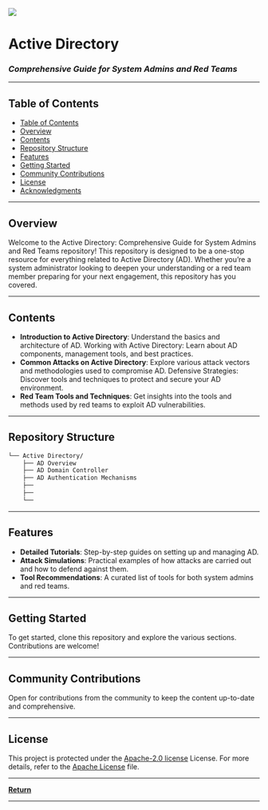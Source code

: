 [<img src="[https://cdn.worldvectorlogo.com/logos/active-directory-1.svg">](https://cdn.worldvectorlogo.com/logos/active-directory-1.svg)
# Active Directory
### *Comprehensive Guide for System Admins and Red Teams*


---

## Table of Contents

- [ Table of Contents](#table-of-contents)
- [ Overview](#overview)
- [ Contents](#contents)
- [ Repository Structure](#repository-structure)
- [ Features](#features)
- [ Getting Started](#getting-started)
- [ Community Contributions](#community-contributions)
- [ License](#license)
- [ Acknowledgments](#acknowledgments)

---

## Overview

Welcome to the Active Directory: Comprehensive Guide for System Admins and Red Teams repository! This repository is designed to be a one-stop resource for everything related to Active Directory (AD). Whether you’re a system administrator looking to deepen your understanding or a red team member preparing for your next engagement, this repository has you covered.

---

## Contents

- **Introduction to Active Directory**: Understand the basics and architecture of AD.
  Working with Active Directory: Learn about AD components, management tools, and best practices.
- **Common Attacks on Active Directory**: Explore various attack vectors and methodologies used to compromise AD.
  Defensive Strategies: Discover tools and techniques to protect and secure your AD environment.
- **Red Team Tools and Techniques**: Get insights into the tools and methods used by red teams to exploit AD vulnerabilities.

---

## Repository Structure

```sh
└── Active Directory/
    ├── AD Overview
    ├── AD Domain Controller
    ├── AD Authentication Mechanisms
    ├──
    ├──
    └──

```

---

## Features

- **Detailed Tutorials**: Step-by-step guides on setting up and managing AD.
- **Attack Simulations**: Practical examples of how attacks are carried out and how to defend against them.
- **Tool Recommendations**: A curated list of tools for both system admins and red teams.

---

## Getting Started

To get started, clone this repository and explore the various sections. Contributions are welcome!

---

## Community Contributions

Open for contributions from the community to keep the content up-to-date and comprehensive.

---

## License

This project is protected under the [Apache-2.0 license](LICENSE) License. For more details, refer to the [Apache License](http://www.apache.org/licenses/LICENSE-2.0) file.

---

[**Return**](#Top)

---
